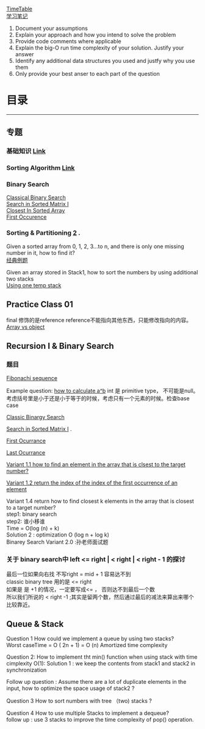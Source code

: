 [TimeTable](https://github.com/xu9449/Interesting-Algorithm-_-Java/wiki/TimeTable)  
[学习笔记](https://github.com/xu9449/JAVA/wiki) 
  
1. Document your assumptions   
2. Explain your approach and how you intend to solve the problem  
3. Provide code comments where applicable  
4. Explain the big-O run time complexity of your solution. Justify your answer  
5. Identify any additional data structures you used and justfy why you use them  
6. Only provide your best anser to each part of the question

# 目录  
---   
## 专题
### 基础知识 [Link](https://github.com/xu9449/Interesting-Algorithm-_-Java/wiki/%E5%9F%BA%E7%A1%80%E7%9F%A5%E8%AF%86)
### Sorting Algorithm  [Link](https://github.com/xu9449/Interesting-Algorithm-_-Java/wiki/01-Sorting-AlgorithmArray)  

### Binary Search 
[Classical Binary Search](https://github.com/xu9449/Interesting-Algorithm-_-Java/blob/master/Laioffer%20Code/Binary%20Search)   
[Search in Sorted Matrix I](https://github.com/xu9449/Interesting-Algorithm-_-Java/blob/master/Laioffer%20Code/Search%20in%20Sorted%20Matrix%20I)   
[Closest In Sorted Array](https://github.com/xu9449/Interesting-Algorithm-_-Java/blob/master/Laioffer%20Code/Closest%20In%20Sorted%20Array)   
[First Occurence](https://github.com/xu9449/Interesting-Algorithm-_-Java/blob/master/Laioffer%20Code/First%20Occurrence)

### Sorting & Partitioning [2](https://github.com/xu9449/Interesting-Algorithm-_-Java/wiki/01-Sorting-Algorithm) . 

Given a sorted array from 0, 1, 2, 3...to n, and there is only one missing number in it, how to find it?   
[经典例题](https://github.com/xu9449/Interesting-Algorithm-_-Java/wiki/%E7%BB%8F%E5%85%B8%E4%BE%8B%E9%A2%981)  
  
Given an array stored in Stack1, how to sort the numbers by using additional two stacks  
[Using one temp stack](https://www.geeksforgeeks.org/sort-stack-using-temporary-stack/)  
  


## Practice Class 01     
final 修饰的是reference reference不能指向其他东西，只能修改指向的内容。  
[Array vs object](https://github.com/xu9449/Interesting-Algorithm-_-Java/wiki/Array-vs-object)

## Recursion I & Binary Search  
### 题目
[Fibonachi sequence](https://github.com/xu9449/Interesting-Algorithm-_-Java/wiki/Fibonacci-sequence)  
  
Example question: [how to calculate a^b](https://github.com/xu9449/Interesting-Algorithm-_-Java/wiki/how-to-calculate-a%5Eb)
int 是 primitive type， 不可能是null。  
考虑括号里是小于还是小于等于的时候，考虑只有一个元素的时候。检查base case  
  
[Classic Binargy Search](https://github.com/xu9449/Interesting-Algorithm-_-Java/wiki/Classic-Binary-Search)  
  
[Search in Sorted Matrix I](https://github.com/xu9449/Interesting-Algorithm-_-Java/wiki/Search-In-Sorted-Matrix-I) . 
  
[First Ocurrance](https://github.com/xu9449/Interesting-Algorithm-_-Java/wiki/First-Occurence)  
  
[Last Ocurrance](https://github.com/xu9449/Interesting-Algorithm-_-Java/wiki/Last-Occur)
  
[Variant 1.1 how to find an element in the array that is clsest to the target number? ](https://github.com/xu9449/Interesting-Algorithm-_-Java/wiki/variant-1.1.-how-to-find-an-element-in-the-array-that-is-closest-to-the-target-number%3F)  
  
[Variant 1.2 return the index of the index of the first occurrence of an element](https://github.com/xu9449/Interesting-Algorithm-_-Java/wiki/Variant-1.2-return-the-index-of-the-first-occurrence-of-an-element)  
  
Variant 1.4 return how to find closest k elements in the array that is closest to a target number?  
step1: binary search  
step2: 谁小移谁  
Time = O(log (n) + k)  
Solution 2 : optimization O (log n + log k)  
Binarey Search Variant 2.0 :孙老师面试题     
### 关于 binary search中 left <= right | < right | < right - 1 的探讨  
最后一位如果向右找 不写right = mid + 1 容易达不到    
classic binary tree 用的是 <= right   
如果是 是 +1 的情况，一定要写成<= ， 否则达不到最后一个数  
所以我们所说的 < right -1 ;其实是留两个数，然后通过最后的减法来算出来哪个比较靠近。


## Queue & Stack   

Question 1 How could we implement a queue by using two stacks?  
Worst caseTime = O ( 2n + 1) = O (n)
Amortized time complexity 
  
Question 2: How to implement tht min() function when using stack with time cimplexity O(1):
Solution 1 : we keep the contents from stack1 and stack2 in synchronization    
  
Follow up question : 
Assume there are a lot of duplicate elements in the input, how to optimize the space usage of stack2 ?  
  
Question 3 How to sort numbers with tree （two) stacks   ?

Question 4 How to use multiple Stacks to implement a dequeue?  
follow up : use 3 stacks to improve the time complexity of pop() operation.  
 
